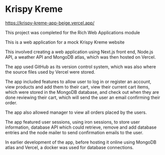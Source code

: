 # Krispy Kreme
 
https://krispy-kreme-app-beige.vercel.app/

This project was completed for the Rich Web Applications module

This is a web application for a mock Krispy Kreme website

This involved creating a web application using Next.js front end, Node.js API, a weather API and MongoDB atlas, which was then hosted on Vercel.

The app used GitHub as its version control system, which was also where the source files used by Vercel were stored.

The app included features to allow user to log in or register an account, view products and add them to their cart, view their current cart items, which were stored in the MongoDB database, and check out when they are done reviewing their cart, which will send the user an email confirming their order.

The app also allowed manager to view all orders placed by the users.

The app featured user sessions, using iron sessions, to store user information, database API which could retrieve, remove and add database entries and the node mailer to send confirmation emails to the user. 

In earlier development of the app, before hosting it online using MongoDB atlas and Vercel, a docker was used for database connections.
